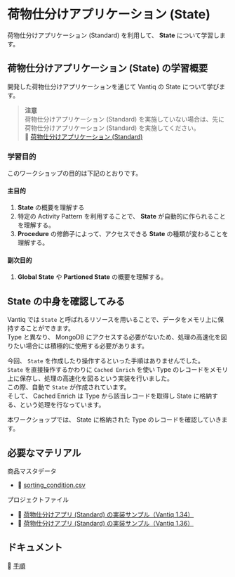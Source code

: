 # 荷物仕分けアプリケーション (State)

荷物仕分けアプリケーション (Standard) を利用して、 **State** について学習します。

## 荷物仕分けアプリケーション (State) の学習概要

開発した荷物仕分けアプリケーションを通じて Vantiq の State について学びます。  
> **注意**  
> 荷物仕分けアプリケーション (Standard) を実施していない場合は、先に 荷物仕分けアプリケーション (Standard) を実施してください。  
> :link: [荷物仕分けアプリケーション (Standard)](./../boxsorter-standard/readme.md)

### 学習目的

このワークショップの目的は下記のとおりです。

#### 主目的

1. **State** の概要を理解する
1. 特定の Activity Pattern を利用することで、 **State** が自動的に作られることを理解する。
1. **Procedure** の修飾子によって、アクセスできる **State** の種類が変わることを理解する。

#### 副次目的

1. **Global State** や **Partioned State** の概要を理解する。

## State の中身を確認してみる

Vantiq では `State` と呼ばれるリソースを用いることで、データをメモリ上に保持することができます。  
Type と異なり、 MongoDB にアクセスする必要がないため、処理の高速化を図りたい場合には積極的に使用する必要があります。  

今回、 `State` を作成したり操作するといった手順はありませんでした。  
`State` を直接操作するかわりに `Cached Enrich` を使い Type のレコードをメモリ上に保存し、処理の高速化を図るという実装を行いました。  
この際、自動で `State` が作成されています。  
そして、 Cached Enrich は Type から該当レコードを取得し State に格納する、という処理を行なっています。  

本ワークショップでは、 State に格納された Type のレコードを確認していきます。

## 必要なマテリアル

商品マスタデータ
- :link: [sorting_condition.csv](./../boxsorter-standard/data/sorting_condition.csv)

プロジェクトファイル
- :link: [荷物仕分けアプリ (Standard) の実装サンプル（Vantiq 1.34）](./data/box_sorter_standard_1.34.zip)
- :link: [荷物仕分けアプリ (Standard) の実装サンプル（Vantiq 1.36）](./data/box_sorter_standard_1.36.zip)

## ドキュメント

:link: [手順](./instruction.md)
